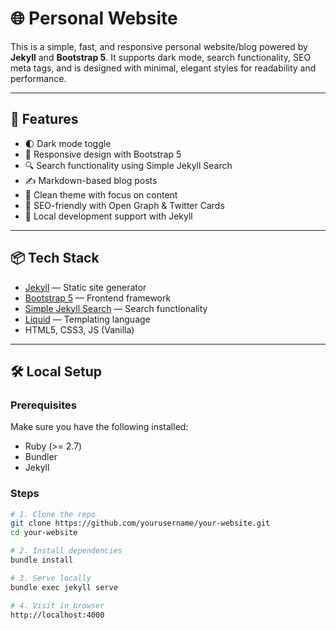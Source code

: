 # 🌐 Personal Website

This is a simple, fast, and responsive personal website/blog powered by **Jekyll** and **Bootstrap 5**. It supports dark mode, search functionality, SEO meta tags, and is designed with minimal, elegant styles for readability and performance.

---

## 🚀 Features

- 🌓 Dark mode toggle
- 📱 Responsive design with Bootstrap 5
- 🔍 Search functionality using Simple Jekyll Search
- ✍️ Markdown-based blog posts
- 🧠 Clean theme with focus on content
- 🔗 SEO-friendly with Open Graph & Twitter Cards
- 💾 Local development support with Jekyll

---

## 📦 Tech Stack

- [Jekyll](https://jekyllrb.com/) — Static site generator
- [Bootstrap 5](https://getbootstrap.com/) — Frontend framework
- [Simple Jekyll Search](https://github.com/christian-fei/Simple-Jekyll-Search) — Search functionality
- [Liquid](https://shopify.github.io/liquid/) — Templating language
- HTML5, CSS3, JS (Vanilla)

---

## 🛠️ Local Setup

### Prerequisites

Make sure you have the following installed:

- Ruby (>= 2.7)
- Bundler
- Jekyll

### Steps

```bash
# 1. Clone the repo
git clone https://github.com/yourusername/your-website.git
cd your-website

# 2. Install dependencies
bundle install

# 3. Serve locally
bundle exec jekyll serve

# 4. Visit in browser
http://localhost:4000
